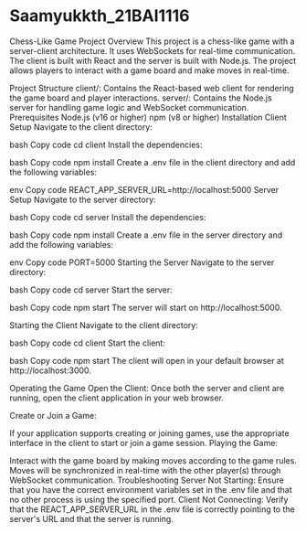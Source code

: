 # Saamyukkth_21BAI1116

Chess-Like Game Project
Overview
This project is a chess-like game with a server-client architecture. It uses WebSockets for real-time communication. The client is built with React and the server is built with Node.js. The project allows players to interact with a game board and make moves in real-time.

Project Structure
client/: Contains the React-based web client for rendering the game board and player interactions.
server/: Contains the Node.js server for handling game logic and WebSocket communication.
Prerequisites
Node.js (v16 or higher)
npm (v8 or higher)
Installation
Client Setup
Navigate to the client directory:

bash
Copy code
cd client
Install the dependencies:

bash
Copy code
npm install
Create a .env file in the client directory and add the following variables:

env
Copy code
REACT_APP_SERVER_URL=http://localhost:5000
Server Setup
Navigate to the server directory:

bash
Copy code
cd server
Install the dependencies:

bash
Copy code
npm install
Create a .env file in the server directory and add the following variables:

env
Copy code
PORT=5000
Starting the Server
Navigate to the server directory:

bash
Copy code
cd server
Start the server:

bash
Copy code
npm start
The server will start on http://localhost:5000.

Starting the Client
Navigate to the client directory:

bash
Copy code
cd client
Start the client:

bash
Copy code
npm start
The client will open in your default browser at http://localhost:3000.

Operating the Game
Open the Client: Once both the server and client are running, open the client application in your web browser.

Create or Join a Game:

If your application supports creating or joining games, use the appropriate interface in the client to start or join a game session.
Playing the Game:

Interact with the game board by making moves according to the game rules.
Moves will be synchronized in real-time with the other player(s) through WebSocket communication.
Troubleshooting
Server Not Starting: Ensure that you have the correct environment variables set in the .env file and that no other process is using the specified port.
Client Not Connecting: Verify that the REACT_APP_SERVER_URL in the .env file is correctly pointing to the server's URL and that the server is running.

